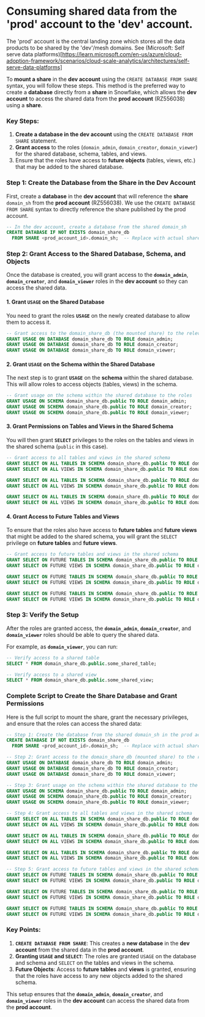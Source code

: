 # Consuming shared data from the 'prod' account to the 'dev' account.

The 'prod' account is the central landing zone which stores all the data products to be shared by the 'dev'/mesh domains. See (Microsoft: Self serve data platforms)[https://learn.microsoft.com/en-us/azure/cloud-adoption-framework/scenarios/cloud-scale-analytics/architectures/self-serve-data-platforms]


To **mount a share** in the **dev account** using the `CREATE DATABASE FROM SHARE` syntax, you will follow these steps. This method is the preferred way to create a **database** directly from a **share** in Snowflake, which allows the **dev account** to access the shared data from the **prod account** (RZ556038) using a **share**.

### Key Steps:
1. **Create a database in the dev account** using the `CREATE DATABASE FROM SHARE` statement.
2. **Grant access** to the roles (`domain_admin`, `domain_creator`, `domain_viewer`) for the shared database, schema, tables, and views.
3. Ensure that the roles have access to **future objects** (tables, views, etc.) that may be added to the shared database.

### Step 1: Create the Database from the Share in the Dev Account

First, create a **database** in the **dev account** that will reference the **share** `domain_sh` from the **prod account** (RZ556038). We use the `CREATE DATABASE FROM SHARE` syntax to directly reference the share published by the prod account.

```sql
-- In the dev account, create a database from the shared domain_sh
CREATE DATABASE IF NOT EXISTS domain_share_db
  FROM SHARE <prod_account_id>.domain_sh;  -- Replace with actual share name from prod account
```

### Step 2: Grant Access to the Shared Database, Schema, and Objects

Once the database is created, you will grant access to the **`domain_admin`**, **`domain_creator`**, and **`domain_viewer`** roles in the **dev account** so they can access the shared data.

#### 1. Grant `USAGE` on the Shared Database

You need to grant the roles **`USAGE`** on the newly created database to allow them to access it.

```sql
-- Grant access to the domain_share_db (the mounted share) to the relevant roles
GRANT USAGE ON DATABASE domain_share_db TO ROLE domain_admin;
GRANT USAGE ON DATABASE domain_share_db TO ROLE domain_creator;
GRANT USAGE ON DATABASE domain_share_db TO ROLE domain_viewer;
```

#### 2. Grant `USAGE` on the Schema within the Shared Database

The next step is to grant **`USAGE`** on the **schema** within the shared database. This will allow roles to access objects (tables, views) in the schema.

```sql
-- Grant usage on the schema within the shared database to the roles
GRANT USAGE ON SCHEMA domain_share_db.public TO ROLE domain_admin;
GRANT USAGE ON SCHEMA domain_share_db.public TO ROLE domain_creator;
GRANT USAGE ON SCHEMA domain_share_db.public TO ROLE domain_viewer;
```

#### 3. Grant Permissions on Tables and Views in the Shared Schema

You will then grant **`SELECT`** privileges to the roles on the tables and views in the shared schema (`public` in this case).

```sql
-- Grant access to all tables and views in the shared schema
GRANT SELECT ON ALL TABLES IN SCHEMA domain_share_db.public TO ROLE domain_admin;
GRANT SELECT ON ALL VIEWS IN SCHEMA domain_share_db.public TO ROLE domain_admin;

GRANT SELECT ON ALL TABLES IN SCHEMA domain_share_db.public TO ROLE domain_creator;
GRANT SELECT ON ALL VIEWS IN SCHEMA domain_share_db.public TO ROLE domain_creator;

GRANT SELECT ON ALL TABLES IN SCHEMA domain_share_db.public TO ROLE domain_viewer;
GRANT SELECT ON ALL VIEWS IN SCHEMA domain_share_db.public TO ROLE domain_viewer;
```

#### 4. Grant Access to Future Tables and Views

To ensure that the roles also have access to **future tables** and **future views** that might be added to the shared schema, you will grant the `SELECT` privilege on **future tables** and **future views**.

```sql
-- Grant access to future tables and views in the shared schema
GRANT SELECT ON FUTURE TABLES IN SCHEMA domain_share_db.public TO ROLE domain_admin;
GRANT SELECT ON FUTURE VIEWS IN SCHEMA domain_share_db.public TO ROLE domain_admin;

GRANT SELECT ON FUTURE TABLES IN SCHEMA domain_share_db.public TO ROLE domain_creator;
GRANT SELECT ON FUTURE VIEWS IN SCHEMA domain_share_db.public TO ROLE domain_creator;

GRANT SELECT ON FUTURE TABLES IN SCHEMA domain_share_db.public TO ROLE domain_viewer;
GRANT SELECT ON FUTURE VIEWS IN SCHEMA domain_share_db.public TO ROLE domain_viewer;
```

### Step 3: Verify the Setup

After the roles are granted access, the **`domain_admin`**, **`domain_creator`**, and **`domain_viewer`** roles should be able to query the shared data.

For example, as **`domain_viewer`**, you can run:

```sql
-- Verify access to a shared table
SELECT * FROM domain_share_db.public.some_shared_table;

-- Verify access to a shared view
SELECT * FROM domain_share_db.public.some_shared_view;
```

### Complete Script to Create the Share Database and Grant Permissions

Here is the full script to mount the share, grant the necessary privileges, and ensure that the roles can access the shared data:

```sql
-- Step 1: Create the database from the shared domain_sh in the prod account
CREATE DATABASE IF NOT EXISTS domain_share_db
  FROM SHARE <prod_account_id>.domain_sh;  -- Replace with actual share name from prod account

-- Step 2: Grant access to the domain_share_db (mounted share) to the relevant roles
GRANT USAGE ON DATABASE domain_share_db TO ROLE domain_admin;
GRANT USAGE ON DATABASE domain_share_db TO ROLE domain_creator;
GRANT USAGE ON DATABASE domain_share_db TO ROLE domain_viewer;

-- Step 3: Grant usage on the schema within the shared database to the roles
GRANT USAGE ON SCHEMA domain_share_db.public TO ROLE domain_admin;
GRANT USAGE ON SCHEMA domain_share_db.public TO ROLE domain_creator;
GRANT USAGE ON SCHEMA domain_share_db.public TO ROLE domain_viewer;

-- Step 4: Grant access to all tables and views in the shared schema
GRANT SELECT ON ALL TABLES IN SCHEMA domain_share_db.public TO ROLE domain_admin;
GRANT SELECT ON ALL VIEWS IN SCHEMA domain_share_db.public TO ROLE domain_admin;

GRANT SELECT ON ALL TABLES IN SCHEMA domain_share_db.public TO ROLE domain_creator;
GRANT SELECT ON ALL VIEWS IN SCHEMA domain_share_db.public TO ROLE domain_creator;

GRANT SELECT ON ALL TABLES IN SCHEMA domain_share_db.public TO ROLE domain_viewer;
GRANT SELECT ON ALL VIEWS IN SCHEMA domain_share_db.public TO ROLE domain_viewer;

-- Step 5: Grant access to future tables and views in the shared schema
GRANT SELECT ON FUTURE TABLES IN SCHEMA domain_share_db.public TO ROLE domain_admin;
GRANT SELECT ON FUTURE VIEWS IN SCHEMA domain_share_db.public TO ROLE domain_admin;

GRANT SELECT ON FUTURE TABLES IN SCHEMA domain_share_db.public TO ROLE domain_creator;
GRANT SELECT ON FUTURE VIEWS IN SCHEMA domain_share_db.public TO ROLE domain_creator;

GRANT SELECT ON FUTURE TABLES IN SCHEMA domain_share_db.public TO ROLE domain_viewer;
GRANT SELECT ON FUTURE VIEWS IN SCHEMA domain_share_db.public TO ROLE domain_viewer;
```

### Key Points:

1. **`CREATE DATABASE FROM SHARE`**: This creates a **new database** in the **dev account** from the shared data in the **prod account**.
2. **Granting `USAGE` and `SELECT`**: The roles are granted `USAGE` on the database and schema and `SELECT` on the tables and views in the schema.
3. **Future Objects**: Access to **future tables** and **views** is granted, ensuring that the roles have access to any new objects added to the shared schema.

This setup ensures that the **`domain_admin`**, **`domain_creator`**, and **`domain_viewer`** roles in the **dev account** can access the shared data from the **prod account**.
